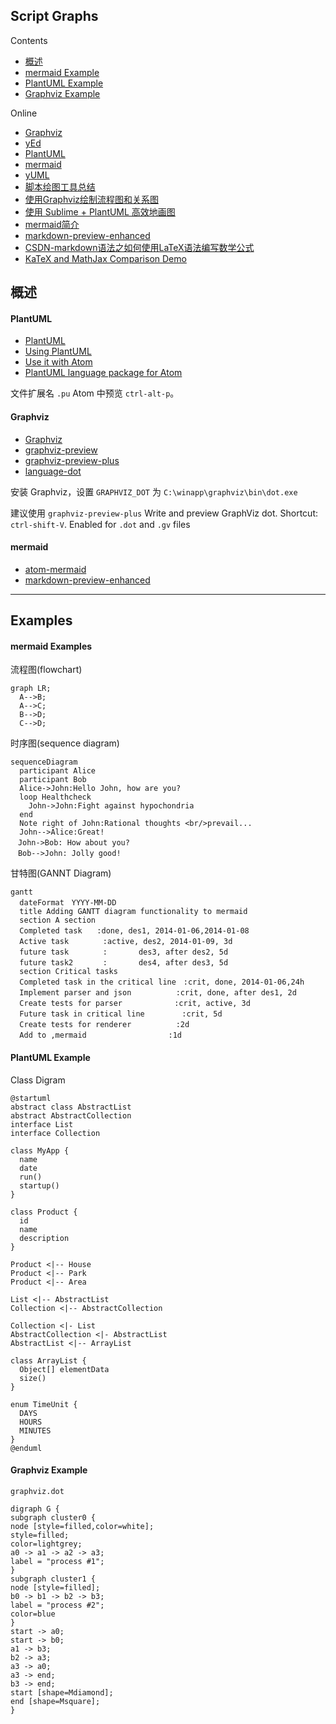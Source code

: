 
## Script Graphs

Contents
* [概述](#summary)
* [mermaid Example](#mermaid-example)
* [PlantUML Example](#plantuml-example)
* [Graphviz Example](#graphviz-example)

Online
* [Graphviz](http://www.graphviz.org/)
* [yEd](http://www.yworks.com/products/yed)
* [PlantUML](http://plantuml.com/)
* [mermaid](http://knsv.github.io/mermaid/index.html)
* [yUML](https://yuml.me/)
* [脚本绘图工具总结](http://www.cnblogs.com/hbccdf/p/Script_drawing_tool_summary.html)
* [使用Graphviz绘制流程图和关系图](http://www.tuicool.com/articles/qeqeuyb)
* [使用 Sublime + PlantUML 高效地画图](http://www.cnblogs.com/codingWarrior/p/5147183.html)
* [mermaid简介](http://www.cnblogs.com/wangyaning/p/6131468.html)
* [markdown-preview-enhanced](https://atom.io/packages/markdown-preview-enhanced)
* [CSDN-markdown语法之如何使用LaTeX语法编写数学公式](http://it.taocms.org/03/7247.htm)
* [KaTeX and MathJax Comparison Demo](http://www.intmath.com/cg5/katex-mathjax-comparison.php)

<span id="summary"></span>
## 概述
#### PlantUML
* [PlantUML](http://www.plantuml.com/)
* [Using PlantUML](http://plantuml.com/running)
* [Use it with Atom](https://atom.io/packages/plantuml)
* [PlantUML language package for Atom](https://atom.io/packages/language-plantuml)

文件扩展名 `.pu` Atom 中预览 `ctrl-alt-p`。

#### Graphviz
* [Graphviz](http://www.graphviz.org/)
* [graphviz-preview](https://atom.io/packages/graphviz-preview)
* [graphviz-preview-plus](https://atom.io/packages/graphviz-preview-plus)
* [language-dot](https://atom.io/packages/language-dot)

安装 Graphviz，设置  `GRAPHVIZ_DOT` 为 `C:\winapp\graphviz\bin\dot.exe`   

建议使用 `graphviz-preview-plus`
Write and preview GraphViz dot. Shortcut: `ctrl-shift-V`.
Enabled for `.dot` and `.gv` files

#### mermaid
* [atom-mermaid](https://atom.io/packages/atom-mermaid)
* [markdown-preview-enhanced](https://atom.io/packages/markdown-preview-enhanced)

----

## Examples

<span id="mermaid-example"></span>
#### mermaid Examples
流程图(flowchart)  
```mermaid
graph LR;
  A-->B;
  A-->C;
  B-->D;
  C-->D;
```

时序图(sequence diagram)
```mermaid
sequenceDiagram
  participant Alice
  participant Bob
  Alice->John:Hello John, how are you?
  loop Healthcheck
    John->John:Fight against hypochondria
  end
  Note right of John:Rational thoughts <br/>prevail...
  John-->Alice:Great!
　John->Bob: How about you?
　Bob-->John: Jolly good!
```


甘特图(GANNT Diagram)
```mermaid
gantt
  dateFormat　YYYY-MM-DD
  title Adding GANTT diagram functionality to mermaid
  section A section
  Completed task　　:done, des1, 2014-01-06,2014-01-08
  Active task 　　　　:active, des2, 2014-01-09, 3d
  future task 　　　　:　　　  des3, after des2, 5d
  future task2　　　　:　　　  des4, after des3, 5d
  section Critical tasks
  Completed task in the critical line　:crit, done, 2014-01-06,24h
  Implement parser and json　　　　　　:crit, done, after des1, 2d
  Create tests for parser　　　　　　　:crit, active, 3d
  Future task in critical line　　　　　:crit, 5d
  Create tests for renderer　　　　　　:2d
  Add to ,mermaid　　　　　　　　　　　:1d
```

<span id="plantuml-example"></span>
#### PlantUML Example
Class Digram
```puml
@startuml
abstract class AbstractList
abstract AbstractCollection
interface List
interface Collection

class MyApp {
  name
  date
  run()
  startup()
}

class Product {
  id
  name
  description
}

Product <|-- House
Product <|-- Park
Product <|-- Area

List <|-- AbstractList
Collection <|-- AbstractCollection

Collection <|- List
AbstractCollection <|- AbstractList
AbstractList <|-- ArrayList

class ArrayList {
  Object[] elementData
  size()
}

enum TimeUnit {
  DAYS
  HOURS
  MINUTES
}
@enduml
```


<span id="graphviz-example"></span>
#### Graphviz Example
`graphviz.dot`
```viz
digraph G {
subgraph cluster0 {
node [style=filled,color=white];
style=filled;
color=lightgrey;
a0 -> a1 -> a2 -> a3;
label = "process #1";
}
subgraph cluster1 {
node [style=filled];
b0 -> b1 -> b2 -> b3;
label = "process #2";
color=blue
}
start -> a0;
start -> b0;
a1 -> b3;
b2 -> a3;
a3 -> a0;
a3 -> end;
b3 -> end;
start [shape=Mdiamond];
end [shape=Msquare];
}
```
